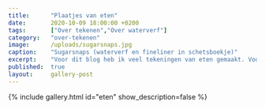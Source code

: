 ```yaml
---
title:      "Plaatjes van eten"
date:       2020-10-09 18:00:00 +0200
tags:       ["Over tekenen","Over waterverf"]
category:   "over-tekenen"
image:      /uploads/sugarsnaps.jpg
caption:    "Sugarsnaps (waterverf en fineliner in schetsboekje)"
excerpt:    "Voor dit blog heb ik veel tekeningen van eten gemaakt. Vooral groentes en fruit heb ik nagetekend en geschilderd. Ik ben erg geïnspireerd door urban sketchers. Vooral de wildere en losse tekeningen vind ik gaaf. Dat is eigenlijk moeilijker dan heel precies. Gek hè. Maar er zitten ook experimenten met houtskool, pastelkrijtjes en een werkje met acrylverf bij."
published:  true
layout:     gallery-post
---
```


{% include gallery.html id="eten" show_description=false %}
